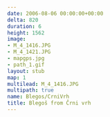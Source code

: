 ```yaml
---
date: 2006-08-06 00:00:00+00:00
delta: 820
duration: 6
height: 1562
image:
- M_4_1416.JPG
- M_4_1421.JPG
- mapgps.jpg
- path_1.gif
layout: stub
map: 1
multilead: M_4_1416.JPG
multipath: true
name: Blegos/CrniVrh
title: Blegoš from Črni vrh
---
```


